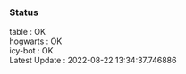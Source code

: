 ### Status


table : OK  
hogwarts : OK  
icy-bot : OK  
Latest Update : 2022-08-22 13:34:37.746886
